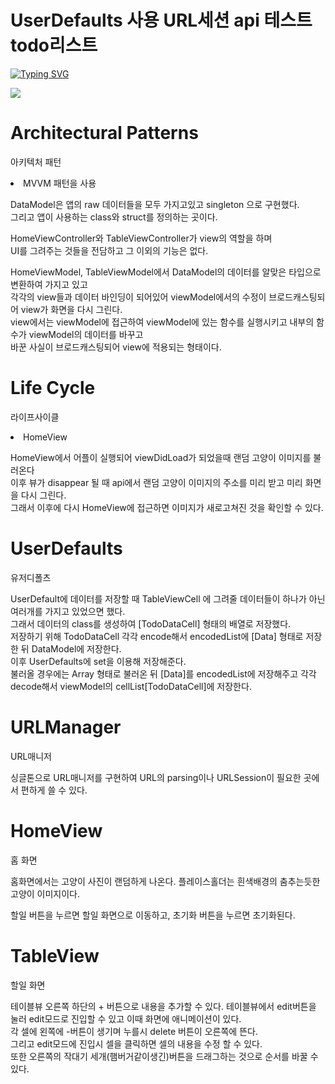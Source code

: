 # UserDefaults 사용 URL세션 api 테스트 todo리스트

[![Typing SVG](https://readme-typing-svg.demolab.com/?lines=UserDefaults;URLSession+API+Test)](https://git.io/typing-svg)

<img src="https://capsule-render.vercel.app/api?type=waving&color=auto&height=200&section=header&text=ToDoApp&fontSize=90" />

# Architectural Patterns
아키텍처 패턴

<li>MVVM 패턴을 사용</li>

  DataModel은 앱의 raw 데이터들을 모두 가지고있고 singleton 으로 구현했다.<br>
  그리고 앱이 사용하는 class와 struct를 정의하는 곳이다.<br>

  HomeViewController와 TableViewController가 view의 역할을 하며<br>
  UI를 그려주는 것들을 전담하고 그 이외의 기능은 없다.<br>

  HomeViewModel, TableViewModel에서 DataModel의 데이터를 알맞은 타입으로 변환하여 가지고 있고<br>
  각각의 view들과 데이터 바인딩이 되어있어 viewModel에서의 수정이 브로드캐스팅되어 view가 화면을 다시 그린다.<br>
  view에서는 viewModel에 접근하여 viewModel에 있는 함수를 실행시키고 내부의 함수가 viewModel의 데이터를 바꾸고<br>
  바꾼 사실이 브로드캐스팅되어 view에 적용되는 형태이다.<br>


# Life Cycle
라이프사이클

<li>HomeView</li>

HomeView에서 어플이 실행되어 viewDidLoad가 되었을때 랜덤 고양이 이미지를 불러온다<br>
이후 뷰가 disappear 될 때 api에서 랜덤 고양이 이미지의 주소를 미리 받고 미리 화면을 다시 그린다.<br>
그래서 이후에 다시 HomeView에 접근하면 이미지가 새로고쳐진 것을 확인할 수 있다.<br>


# UserDefaults
유저디폴츠

UserDefault에 데이터를 저장할 때 TableViewCell 에 그려줄 데이터들이 하나가 아닌 여러개를 가지고 있었으면 했다.<br>
그래서 데이터의 class를 생성하여 [TodoDataCell] 형태의 배열로 저장했다.<br>
저장하기 위해 TodoDataCell 각각 encode해서 encodedList에 [Data] 형태로 저장한 뒤 DataModel에 저장한다.<br>
이후 UserDefaults에 set을 이용해 저장해준다.<br>
불러올 경우에는 Array 형태로 불러온 뒤 [Data]를 encodedList에 저장해주고 각각 decode해서 viewModel의 cellList[TodoDataCell]에 저장한다.<br>

# URLManager
URL매니저


싱글톤으로 URL매니저를 구현하여 URL의 parsing이나 URLSession이 필요한 곳에서 편하게 쓸 수 있다.

# HomeView
홈 화면


홈화면에서는 고양이 사진이 랜덤하게 나온다. 플레이스홀더는 흰색배경의 춤추는듯한 고양이 이미지이다.

할일 버튼을 누르면 할일 화면으로 이동하고, 초기화 버튼을 누르면 초기화된다.

# TableView
할일 화면

  테이블뷰 오른쪽 하단의 + 버튼으로 내용을 추가할 수 있다.
  테이블뷰에서 edit버튼을 눌러 edit모드로 진입할 수 있고 이때 화면에 애니메이션이 있다.<br>
  각 셀에 왼쪽에 -버튼이 생기며 누를시 delete 버튼이 오른쪽에 뜬다. <br>
  그리고 edit모드에 진입시 셀을 클릭하면 셀의 내용을 수정 할 수 있다.<br>
  또한 오른쪽의 작대기 세개(햄버거같이생긴)버튼을 드래그하는 것으로 순서를 바꿀 수 있다.
  
